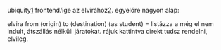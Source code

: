 ubiquity[1] frontend/ige az elvirához[2]. egyelőre nagyon alap:

elvira from (origin) to (destination) (as student)
= listázza a még el nem indult, átszállás nélküli járatokat. rájuk kattintva direkt tudsz rendelni, elvileg.





[1]:https://mozillalabs.com/ubiquity/
[2]:http://elvira.mav-start.hu/
